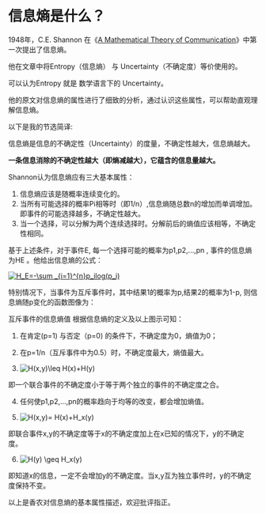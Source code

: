# 信息熵是什么？



1948年，C.E. Shannon 在《[A Mathematical Theory of Communication](http://math.harvard.edu/~ctm/home/text/others/shannon/entropy/entropy.pdf)》中第一次提出了信息熵。

他在文章中将Entropy（信息熵） 与 Uncertainty（不确定度）等价使用的。

可以认为Entropy 就是 数学语言下的 Uncertainty。

他的原文对信息熵的属性进行了细致的分析，通过认识这些属性，可以帮助直观理解信息熵。



以下是我的节选简译:

信息熵是信息的不确定性（Uncertainty）的度量，不确定性越大，信息熵越大。

**一条信息消除的不确定性越大（即熵减越大），它蕴含的信息量越大。**

Shannon认为信息熵应有三大基本属性：

1. 信息熵应该是随概率连续变化的。
2. 当所有可能选择的概率Pi相等时（即1/n）,信息熵随总数n的增加而单调增加。即事件的可能选择越多，不确定性越大。
3. 当一个选择，可以分解为两个连续选择时。分解前后的熵值应该相等，不确定性相同。

基于上述条件，对于事件E, 每一个选择可能的概率为p1,p2,...,pn , 事件的信息熵为HE 。他给出信息熵的公式：

<a href="https://www.codecogs.com/eqnedit.php?latex=H_E=-\sum&space;_{i=1}^{n}p_ilog(p_i)" target="_blank"><img src="https://latex.codecogs.com/gif.latex?H_E=-\sum&space;_{i=1}^{n}p_ilog(p_i)" title="H_E=-\sum _{i=1}^{n}p_ilog(p_i)" /></a>

特别情况下，当事件为互斥事件时，其中结果1的概率为p,结果2的概率为1-p, 则信息熵随p变化的函数图像为：


互斥事件的信息熵值
根据信息熵的定义及以上图示可知：

1. 在肯定(p=1) 与否定（p=0) 的条件下，不确定度为0，熵值为0；

2. 在p=1/n（互斥事件中为0.5）时，不确定度最大，熵值最大。

3. <img src="https://latex.codecogs.com/gif.latex?H(x,y)\leq&space;H(x)&plus;H(y)" title="H(x,y)\leq H(x)+H(y)" />


即一个联合事件的不确定度小于等于两个独立的事件的不确定度之合。

4. 任何使p1,p2,...,pn的概率趋向于均等的改变，都会增加熵值。

5. <img src="https://latex.codecogs.com/gif.latex?H(x,y)=&space;H(x)&plus;H_x(y)" title="H(x,y)= H(x)+H_x(y)" />


即联合事件x,y的不确定度等于x的不确定度加上在x已知的情况下，y的不确定度。

6. <img src="https://latex.codecogs.com/gif.latex?H(y)&space;\geq&space;H_x(y)" title="H(y) \geq H_x(y)" />


即知道x的信息，一定不会增加y的不确定度。当x,y互为独立事件时，y的不确定度保持不变。

以上是香农对信息熵的基本属性描述，欢迎批评指正。